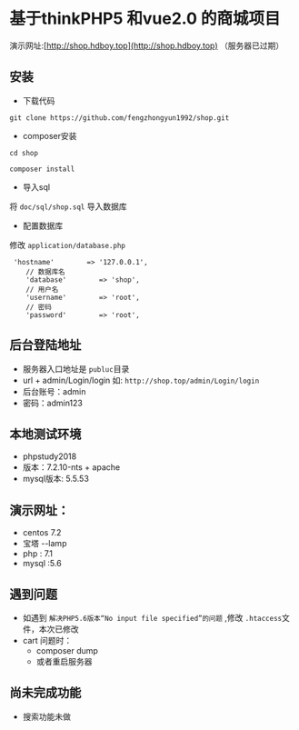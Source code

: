 # 基于thinkPHP5 和vue2.0 的商城项目 
演示网址:[http://shop.hdboy.top](http://shop.hdboy.top) （服务器已过期）

## 安装
* 下载代码  
```
git clone https://github.com/fengzhongyun1992/shop.git
```

* composer安装
```
cd shop

composer install
```

* 导入sql 

将 `doc/sql/shop.sql` 导入数据库 

* 配置数据库

修改 `application/database.php`

```
 'hostname'        => '127.0.0.1',
    // 数据库名
    'database'        => 'shop',
    // 用户名
    'username'        => 'root',
    // 密码
    'password'        => 'root',

```

## 后台登陆地址 
* 服务器入口地址是 `publuc`目录
* url + admin/Login/login 如: `http://shop.top/admin/Login/login`
* 后台账号：admin 
* 密码：admin123

## 本地测试环境

* phpstudy2018 
* 版本：7.2.10-nts + apache
* mysql版本: 5.5.53

## 演示网址：
* centos 7.2
* 宝塔 --lamp
* php : 7.1
* mysql :5.6

## 遇到问题  
* 如遇到 `解决PHP5.6版本“No input file specified”的问题` ,修改 `.htaccess`文件，本次已修改
* cart 问题时：
    * composer dump
    * 或者重启服务器

## 尚未完成功能
* 搜索功能未做
